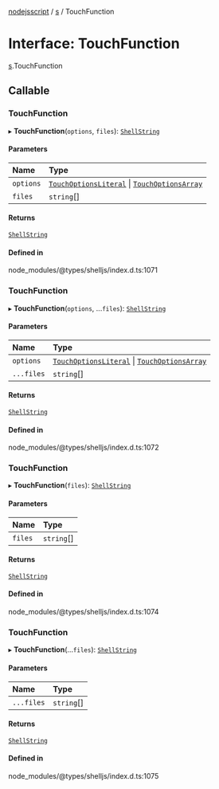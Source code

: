 [nodejsscript](../README.md) / [s](../modules/s.md) / TouchFunction

# Interface: TouchFunction

[s](../modules/s.md).TouchFunction

## Callable

### TouchFunction

▸ **TouchFunction**(`options`, `files`): [`ShellString`](../modules/s.md#shellstring)

#### Parameters

| Name | Type |
| :------ | :------ |
| `options` | [`TouchOptionsLiteral`](../modules/s.md#touchoptionsliteral) \| [`TouchOptionsArray`](s.TouchOptionsArray.md) |
| `files` | `string`[] |

#### Returns

[`ShellString`](../modules/s.md#shellstring)

#### Defined in

node_modules/@types/shelljs/index.d.ts:1071

### TouchFunction

▸ **TouchFunction**(`options`, ...`files`): [`ShellString`](../modules/s.md#shellstring)

#### Parameters

| Name | Type |
| :------ | :------ |
| `options` | [`TouchOptionsLiteral`](../modules/s.md#touchoptionsliteral) \| [`TouchOptionsArray`](s.TouchOptionsArray.md) |
| `...files` | `string`[] |

#### Returns

[`ShellString`](../modules/s.md#shellstring)

#### Defined in

node_modules/@types/shelljs/index.d.ts:1072

### TouchFunction

▸ **TouchFunction**(`files`): [`ShellString`](../modules/s.md#shellstring)

#### Parameters

| Name | Type |
| :------ | :------ |
| `files` | `string`[] |

#### Returns

[`ShellString`](../modules/s.md#shellstring)

#### Defined in

node_modules/@types/shelljs/index.d.ts:1074

### TouchFunction

▸ **TouchFunction**(...`files`): [`ShellString`](../modules/s.md#shellstring)

#### Parameters

| Name | Type |
| :------ | :------ |
| `...files` | `string`[] |

#### Returns

[`ShellString`](../modules/s.md#shellstring)

#### Defined in

node_modules/@types/shelljs/index.d.ts:1075
